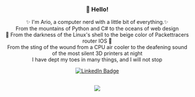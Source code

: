 <div id="skill_Icons" align="center">
  <h3 align="center">👋 Hello!</h3>
   <p>✨ I'm Ario, a computer nerd with a little bit of everything.✨
      <br>From the mountains of Python and C# to the oceans of web design
      <br>👀 From the darkness of the Linux's shell to the beige color of Packettracers router IOS 👀
      <br>From the sting of the wound from a CPU air cooler to the deafening sound of the most silent 3D printers at night
      <br>I have dept my toes in many things, and I will not stop
   </p>
    <a href="http://www.linkedin.com/in/ario-zonouzi">
      <img src="https://img.shields.io/badge/LinkedIn-blue?style=for-the-badge&logo=linkedin&logoColor=white](https://img.shields.io/badge/website-000000?style=for-the-badge&logo=About.me&logoColor=white)" alt="LinkedIn         Badge"/>
    </a>
</div>  
  <br>
<p align="center">
  <a href="https://skillicons.dev">
    <img src="https://skillicons.dev/icons?i=bash,linux,cloudflare,docker,py,azure" />
  </a>
</p>

